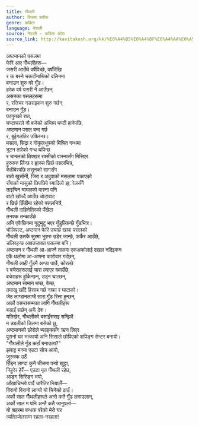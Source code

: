 ```yaml
---
title: गौंथली
author: विप्लव प्रतीक
genre: कविता
language: नेपाली
source: नेपाली - कविता कोश
source_link: http://kavitakosh.org/kk/%E0%A4%B5%E0%A4%BF%E0%A4%AA%E0%A5%8D%E0%A4%B2%E0%A4%B5_%E0%A4%AA%E0%A5%8D%E0%A4%B0%E0%A4%A4%E0%A5%80%E0%A4%95
---
```


अष्टमानको पसलमा  
फेरि आए गौँथलीहरू―  
जसरी आउँथे वर्षैपिच्छे, वर्षौंदेखि  
र ऊ बस्ने चकटीमाथिको दलिनमा  
बनाउन शुरु गरे गुँड।  
हरेक वर्ष यसरी नै आउँछन्  
असनका पसलहरूमा  
र, रत्तिभर नडराइकन शुरु गर्छन्  
बनाउन गुँड।  
फागुनको रात,  
घण्टाघरले नौ बजेको अन्तिम घण्टी हानेपछि,  
अष्टमान पसल बन्द गर्छ  
र, बुईगलतिर उक्लिन्छ।  
मसला, सिद्रा र गोकुलधूपको मिश्रित गन्धमा  
भुटन तारेको गन्ध थपिन्छ  
र चामलको तिक्खर रक्सीको वास्नासँग मिसिएर  
हुरुरुरु र्लिन्छ र ह्वास्स छिर्छ पसलभित्र,  
केहीबेरपछि लसुनको सागसँग  
रातो खुर्सानी, जिरा र अदुवाको मसलामा पकाएको  
राँगाको मासुको छिपछिपे स्वादिलो झ्ोलसँगै  
ताइचिन चामलको वास्ना पनि  
बाटो खोज्दै आउँछ चोटाबाट  
र छिर्छ छिँडीमा रहेको पसलभित्रै,  
गौँथली दाहिनेतिरको पँखेटा  
तनक्क तन्काउँछे  
अनि एकैछिनमा गुटुमुटु भएर गुँडुल्किन्छे गुँडभित्र।  
भोलिपल्ट, अष्टमान फेरि उघार्छ खापा पसलको  
गौँथली उसकै सुरमा भुरुरु उडेर जान्छे, फर्केर आउँछे,  
चलिरहन्छ आवतजावत पसलमा पनि।  
अष्टमान र गौँथली आ-आफ्नै तालमा एकअर्कालाई दखल नदिइकन  
एकै थलोमा आ-आफ्ना कारोबार गर्दछन्,  
गौँथली त्यही गुँडमै अण्डा पार्छे, कोरल्छे  
र बचेराहरूलाई चारा ल्याएर ख्वाउँछे,  
बचेराहरू हुर्किन्छन्, उड्न थाल्छन्,  
अष्टमान सामान थप्छ, बेच्छ,  
तमाखु खाँदै हिसाब गर्छ नाफा र घाटाको।  
जेठ लाग्दानलाग्दै सारा गुँड रित्ता हुन्छन्,  
अर्को वसन्तसम्मका लागि गौँथलीहरू  
बसाइँ सर्छन् अर्कै देश।  
यतिखेर, गौँथलीको बसाइँसराइ सम्झिदै  
म डबलीको डिलमा बसेको छु,  
अष्टमानको छोरोले ब्याङ्कसँग ऋण लिएर  
पुरानो घर भत्कायो अनि सिसाले छोपिएको शपिङ्ग सेन्टर बनायो।  
"गौँथलीले गुँड कहाँ बनाउला?"  
झवाट्ट मनमा एउटा सोच आयो,  
जुरुक्क उठेँ  
हिँड्न लाग्दा कुनै चीजमा पर्‍यो खुट्टा,  
निहुरेर हेरेँ― एउटा मृत गौँथली रहेछ,  
आङ्ग सिरिङ्ग भयो,  
आँखाचिम्सो पार्दै चारैतिर नियालेँ―  
विरानो विरानो लाग्यो यो चिनेको ठाउँ।  
अर्को साल गौँथलीहरूले अन्तै कतै गुँड लगाउलान्,  
अर्को साल म पनि अन्तै कतै जानुपर्ला―  
यो शहरमा बन्धक परेको मेरो घर  
त्यतिञ्जेलसम्म रहला-नरहला!
